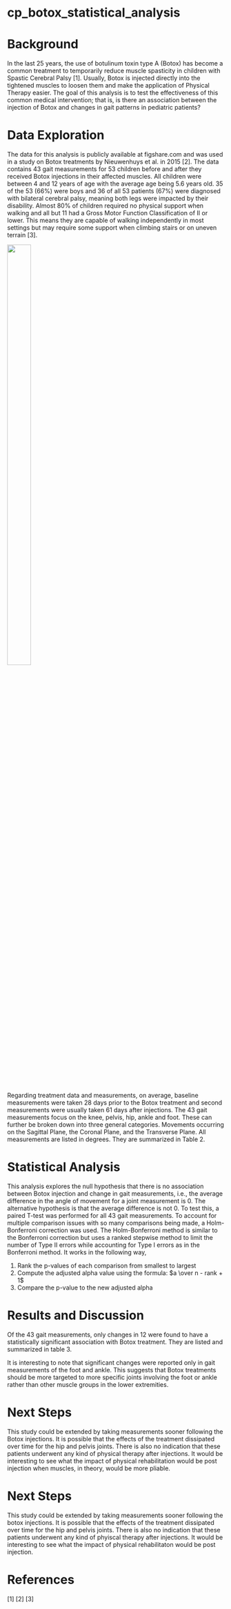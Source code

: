 # cp_botox_statistical_analysis

# Background
In the last 25 years, the use of botulinum toxin type A (Botox) has become a common treatment to temporarily reduce muscle spasticity in children with Spastic Cerebral Palsy [1]. Usually, Botox is injected directly into the tightened muscles to loosen them and make the application of Physical Therapy easier. The goal of this analysis is to test the effectiveness of this common medical intervention; that is, is there an association between the injection of Botox and changes in gait patterns in pediatric patients? 

# Data Exploration 
The data for this analysis is publicly available at figshare.com and was used in a study on Botox treatments by Nieuwenhuys et al. in 2015 [2]. The data contains 43 gait measurements for 53 children before and after they received Botox injections in their affected muscles. All children were between 4 and 12 years of age with the average age being 5.6 years old. 35 of the 53 (66%) were boys and 36 of all 53 patients (67%) were diagnosed with bilateral cerebral palsy, meaning both legs were impacted by their disability. Almost 80% of children required no physical support when walking and all but 11 had a Gross Motor Function Classification of II or lower. This means they are capable of walking independently in most settings but may require some support when climbing stairs or on uneven terrain [3]. 

<img src="https://user-images.githubusercontent.com/123997370/216790850-ce697bdd-07c3-4637-bd62-206228c078f7.png" width=33% height=50%>



Regarding treatment data and measurements, on average, baseline measurements were taken 28 days prior to the Botox treatment and second measurements were usually taken 61 days after injections. The 43 gait measurements focus on the knee, pelvis, hip, ankle and foot. These can further be broken down into three general categories. Movements occurring on the Sagittal Plane, the Coronal Plane, and the Transverse Plane.  All measurements are listed in degrees. They are summarized in Table 2. 

# Statistical Analysis 
This analysis explores the null hypothesis that there is no association between Botox injection and change in gait measurements, i.e., the average difference in the angle of movement for a joint measurement is 0. The alternative hypothesis is that the average difference is not 0. To test this, a paired T-test was performed for all 43 gait measurements. To account for multiple comparison issues with so many comparisons being made, a Holm-Bonferroni correction was used. The Holm-Bonferroni method is similar to the Bonferroni correction but uses a ranked stepwise method to limit the number of Type II errors while accounting for Type I errors as in the Bonferroni method. It works in the following way, 

1) Rank the p-values of each comparison from smallest to largest 
2) Compute the adjusted alpha value using the formula: $a \over n - rank + 1$
3) Compare the p-value to the new adjusted alpha

# Results and Discussion 
Of the 43 gait measurements, only changes in 12 were found to have a statistically significant association with Botox treatment. They are listed and summarized in table 3. 


It is interesting to note that significant changes were reported only in gait measurements of the foot and ankle. This suggests that Botox treatments should be more targeted to more specific joints involving the foot or ankle rather than other muscle groups in the lower extremities.     

# Next Steps
This study could be extended by taking measurements sooner following the Botox injections. It is possible that the effects of the treatment dissipated over time for the hip and pelvis joints. There is also no indication that these patients underwent any kind of physical therapy after injections. It would be interesting to see what the impact of physical rehabilitation would be post injection when muscles, in theory, would be more pliable.

# Next Steps
This study could be extended by taking measurements sooner following the botox injections. It is possible that the effects of the treatment dissipated over time for the hip and pelvis joints. There is also no indication that these patients underwent any kind of phyiscal therapy after injections. It would be interesting to see what the impact of physical rehabilitaton would be post injection. 

# References 
[1]
[2]
[3]
